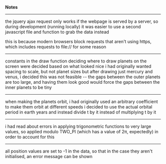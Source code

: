 **Notes**

----

the jquery ajax request only works if the webpage is served by a server, so during development (running locally) it was easier to use a second javascript file and function
to grab the data instead

this is because modern browsers block requests that aren't using https, which includes requests to file:// for some reason

----

constants in the draw function deciding where to draw planets on the screen were decided based on what looked nice
i had originally wanted spacing to scale, but not planet sizes
but after drawing just mercury and venus, i decided this was not feasible -- the gaps between the outer planets are too large, and having them look good would force the gaps 
between the inner planets to be tiny

----

when making the planets orbit, i had originally used an arbitrary coefficient to make them orbit at different speeds
i decided to use the actual orbital period in earth years and instead divide t by it instead of multiplying t by it

----

i had read about errors in applying trigonometric functions to very large values, so applied modulo TWO_PI (which has a value of 2π, expectedly) in order to account for this

----

all position values are set to -1 in the data, so that in the case they aren't initialised, an error message can be shown